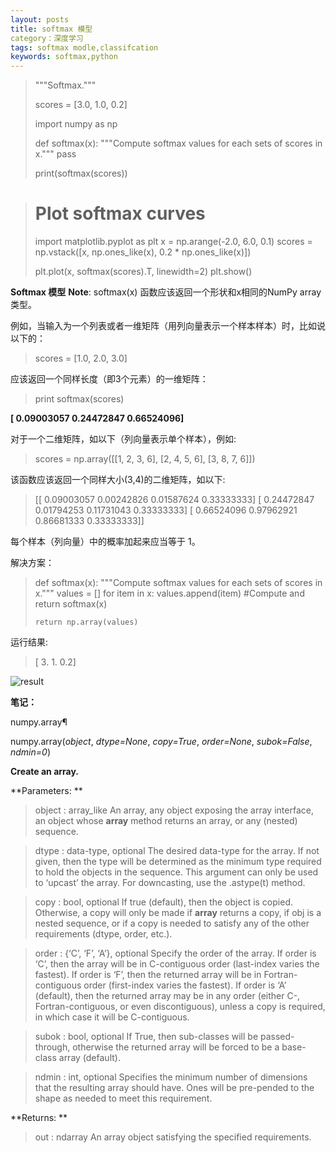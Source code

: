 ```yaml
---
layout: posts
title: softmax 模型
category：深度学习
tags: softmax modle,classifcation
keywords: softmax,python
---
```



> """Softmax."""
>
>scores = [3.0, 1.0, 0.2]
>
>import numpy as np
>
>def softmax(x):
>    """Compute softmax values for each sets of scores in x."""
>    pass
>      
>
>
>print(softmax(scores))

># Plot softmax curves
> import matplotlib.pyplot as plt
> x = np.arange(-2.0, 6.0, 0.1)
> scores = np.vstack([x, np.ones_like(x), 0.2 * np.ones_like(x)])
> 
> plt.plot(x, softmax(scores).T, linewidth=2)
> plt.show()
> 

**Softmax 模型**
**Note**: softmax(x) 函数应该返回一个形状和x相同的NumPy array类型。

例如，当输入为一个列表或者一维矩阵（用列向量表示一个样本样本）时，比如说以下的：
> scores = [1.0, 2.0, 3.0]

应该返回一个同样长度（即3个元素）的一维矩阵：

> print softmax(scores)
> 

**[ 0.09003057  0.24472847  0.66524096]**

对于一个二维矩阵，如以下（列向量表示单个样本），例如:

> scores = np.array([[1, 2, 3, 6],
>                    [2, 4, 5, 6],
>                    [3, 8, 7, 6]])
>                    

该函数应该返回一个同样大小(3,4)的二维矩阵，如以下:
> 
> [[ 0.09003057  0.00242826  0.01587624  0.33333333]
>  [ 0.24472847  0.01794253  0.11731043  0.33333333]
>  [ 0.66524096  0.97962921  0.86681333  0.33333333]]
>  

每个样本（列向量）中的概率加起来应当等于 1。

解决方案：

> def softmax(x):
>     """Compute softmax values for each sets of scores in x."""
>     values = []
>     for item in x:
>         values.append(item) #Compute and return softmax(x)
>     
>     return np.array(values)

运行结果:

>[ 3.   1.   0.2]

![result](http://p1.bqimg.com/567571/543b662323c9f1cf.png)

**笔记：**

numpy.array¶

numpy.array(*object*, *dtype=None*, *copy=True*, *order=None*, *subok=False*, *ndmin=0*)

**Create an array.**

**Parameters: **
> object : array_like
> An array, any object exposing the array interface, an object whose __array__ method returns an array, or any (nested) sequence.

> dtype : data-type, optional
> The desired data-type for the array. If not given, then the type will be determined as the minimum type required to hold the objects in the sequence. This argument can only be used to ‘upcast’ the array. For downcasting, use the .astype(t) method.

> copy : bool, optional
> If true (default), then the object is copied. Otherwise, a copy will only be made if __array__ returns a copy, if obj is a nested sequence, or if a copy is needed to satisfy any of the other requirements (dtype, order, etc.).

> order : {‘C’, ‘F’, ‘A’}, optional
> Specify the order of the array. If order is ‘C’, then the array will be in C-contiguous order (last-index varies the fastest). If order is ‘F’, then the returned array will be in Fortran-contiguous order (first-index varies the fastest). If order is ‘A’ (default), then the returned array may be in any order (either C-, Fortran-contiguous, or even discontiguous), unless a copy is required, in which case it will be C-contiguous.


> subok : bool, optional
> If True, then sub-classes will be passed-through, otherwise the returned array will be forced to be a base-class array (default).

> ndmin : int, optional
> Specifies the minimum number of dimensions that the resulting array should have. Ones will be pre-pended to the shape as needed to meet this requirement.

**Returns:  **  
> out : ndarray
> An array object satisfying the specified requirements.